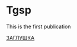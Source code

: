 # Tgsp
This is the first publication

[ЗАГЛУШКА](https://github.com/ziogsp/Tgsp/blob/main/TestFolder/index.html)

